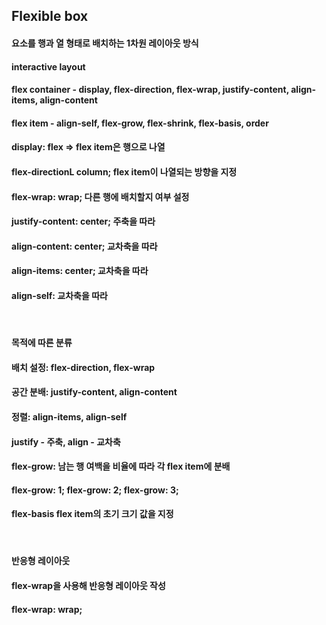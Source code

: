 ## Flexible box 
#### 요소를 행과 열 형태로 배치하는 1차원 레이아웃 방식 
#### interactive layout 
#### flex container - display, flex-direction, flex-wrap, justify-content, align-items, align-content 
#### flex item - align-self, flex-grow, flex-shrink, flex-basis, order
#### display: flex => flex item은 행으로 나열 
#### flex-directionL column; flex item이 나열되는 방향을 지정
#### flex-wrap: wrap; 다른 행에 배치할지 여부 설정 
#### justify-content: center; 주축을 따라 
#### align-content: center; 교차축을 따라 
#### align-items: center; 교차축을 따라 
#### align-self: 교차축을 따라 
<br/>

#### 목적에 따른 분류 
#### 배치 설정: flex-direction, flex-wrap 
#### 공간 분배: justify-content, align-content 
#### 정렬: align-items, align-self 
#### justify - 주축, align - 교차축 
#### flex-grow: 남는 행 여백을 비율에 따라 각 flex item에 분배 
#### flex-grow: 1; flex-grow: 2; flex-grow: 3; 
#### flex-basis flex item의 초기 크기 값을 지정 
<br/>

#### 반응형 레이아웃 
#### flex-wrap을 사용해 반응형 레이아웃 작성 
#### flex-wrap: wrap; 